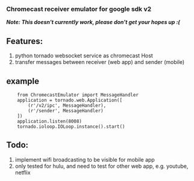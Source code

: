 ### Chromecast receiver emulator for google sdk v2

***Note:  This doesn't currently work, please don't get your hopes up :(***

## Features:

1. python tornado websocket service as chromecast Host
2. transfer messages between receiver (web app) and sender (mobile)

## example
```
    from ChromecastEmulator import MessageHandler
    application = tornado.web.Application([
        (r'/v2/ipc', MessageHandler),
        (r'/sender', MessageHandler)
    ])
    application.listen(8008)
    tornado.ioloop.IOLoop.instance().start()
```

## Todo:
1. implement wifi broadcasting to be visible for mobile app
2. only tested for hulu, and need to test for other web app, e.g. youtube, netflix

